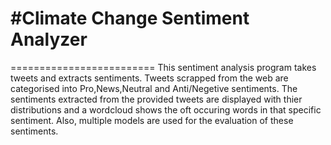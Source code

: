 #Climate Change  Sentiment Analyzer
================

=========================
This sentiment analysis program  takes tweets and extracts sentiments. Tweets scrapped from the web are categorised into Pro,News,Neutral and Anti/Negetive sentiments. The sentiments extracted from the provided tweets are displayed with thier distributions and a wordcloud shows the oft occuring words in that specific sentiment. Also, multiple models are used for the evaluation of these sentiments.
